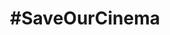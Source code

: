---
order: 8
layout: work
title: '#SaveOurCinema'
role: Contributor
duration: Feb 2016
exturl: http://saveourcinema.in
logo: saveourcinema.png
shortcode: saveourcinema
excerpt: >
  A campaign that pushed the [Shyam Benegal Committee](http://indiatoday.intoday.in/story/shyam-benegal-to-head-panel-responsible-for-rejig-in-censor-board/1/560248.html) to ask for a overhaul of the film censor board(CBFC). I helped setup the email workflow on the [saveourcinema.in](http://saveourcinema.in) website.<br>
  For Deadpool <i class="icon fa-heart" style="color:red;"></i>.
nopage: true
---